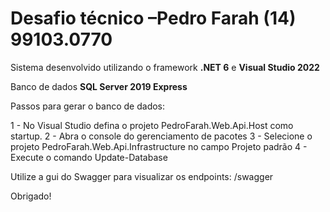 # Desafio técnico –Pedro Farah (14) 99103.0770

Sistema desenvolvido utilizando o framework **.NET 6** e **Visual Studio 2022**

Banco de dados **SQL Server 2019 Express**

Passos para gerar o banco de dados:

1 - No Visual Studio defina o projeto PedroFarah.Web.Api.Host como startup.
2 - Abra o console do gerenciamento de pacotes
3 - Selecione o projeto PedroFarah.Web.Api.Infrastructure no campo Projeto padrão
4 - Execute o comando Update-Database

Utilize a gui do Swagger para visualizar os endpoints: /swagger

Obrigado!